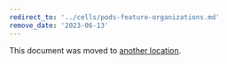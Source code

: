 ```yaml
---
redirect_to: '../cells/pods-feature-organizations.md'
remove_date: '2023-06-13'
---
```


This document was moved to [another location](../cells/pods-feature-organizations.md).

<!-- This redirect file can be deleted after <2023-06-13>. -->
<!-- Redirects that point to other docs in the same project expire in three months. -->
<!-- Redirects that point to docs in a different project or site (link is not relative and starts with `https:`) expire in one year. -->
<!-- Before deletion, see: https://docs.gitlab.com/ee/development/documentation/redirects.html -->
